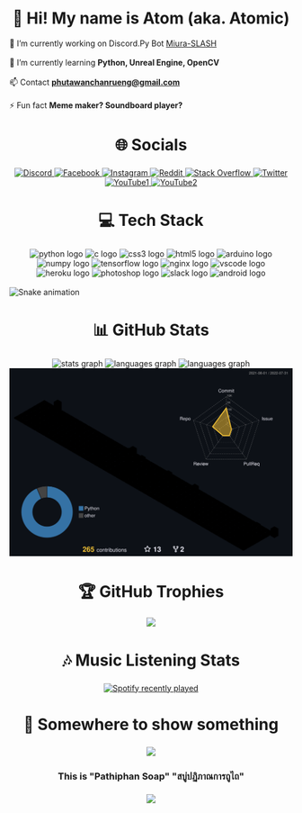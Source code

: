 <h1 align="center">👋 Hi! My name is Atom (aka. Atomic)</h1>

🔭 I’m currently working on Discord.Py Bot [Miura-SLASH](https://github.com/ATOMIC09/Miura-SLASH)<br><br>
🌱 I’m currently learning **Python, Unreal Engine, OpenCV**<br><br>
📫 Contact **phutawanchanrueng@gmail.com**<br><br>
⚡ Fun fact **Meme maker? Soundboard player?**

###

<h1 align="center">🌐 Socials</h1>

###

<div align="center">
  <a href="https://discord.gg/EjptgqWnYc">
    <img src="https://img.shields.io/badge/Discord-%237289DA.svg?logo=discord&logoColor=white" alt="Discord"  />
  </a>
  <a href="https://facebook.com/phutawan.chanrueng">
    <img src="https://img.shields.io/badge/Facebook-%231877F2.svg?logo=Facebook&logoColor=white" alt="Facebook"  />
  </a>
  <a href="https://instagram.com/phutawan_chanrueng">
    <img src="https://img.shields.io/badge/Instagram-%23E4405F.svg?logo=Instagram&logoColor=white" alt="Instagram"  />
  </a>
  <a href="https://reddit.com/user/ATOMIC_PHUTAWAN">
    <img src="https://img.shields.io/badge/Reddit-%23FF4500.svg?logo=Reddit&logoColor=white" alt="Reddit"  />
  </a>
  <a href="https://stackoverflow.com/users/17368904">
    <img src="https://img.shields.io/badge/-Stackoverflow-FE7A16?logo=stack-overflow&logoColor=white" alt="Stack Overflow"  />
  </a>
  <a href="https://twitter.com/atomic_phutawan">
    <img src="https://img.shields.io/badge/Twitter-%231DA1F2.svg?logo=Twitter&logoColor=white" alt="Twitter"  />
  </a>
  <a href="https://youtube.com/c/dermediaproduction">
    <img src="https://img.shields.io/badge/YouTube-%23FF0000.svg?logo=YouTube&logoColor=white" alt="YouTube1"  />
  </a>
  <a href="https://youtube.com/channel/UCr7JiLK-AVQoXAOEWHpHhlg">
    <img src="https://img.shields.io/badge/YouTube-%23FF0000.svg?logo=YouTube&logoColor=white" alt="YouTube2"  />
  </a>
</div>


###

<h1 align="center">💻 Tech Stack</h1>

###

<div align="center">
  <img src="https://cdn.jsdelivr.net/gh/devicons/devicon/icons/python/python-original.svg" height="30" width="42" alt="python logo"  />
  <img src="https://cdn.jsdelivr.net/gh/devicons/devicon/icons/c/c-original.svg" height="30" width="42" alt="c logo"  />
  <img src="https://cdn.jsdelivr.net/gh/devicons/devicon/icons/css3/css3-original.svg" height="30" width="42" alt="css3 logo"  />
  <img src="https://cdn.jsdelivr.net/gh/devicons/devicon/icons/html5/html5-original.svg" height="30" width="42" alt="html5 logo"  />
  <img src="https://cdn.jsdelivr.net/gh/devicons/devicon/icons/arduino/arduino-original.svg" height="30" width="42" alt="arduino logo"  />
  <img src="https://cdn.jsdelivr.net/gh/devicons/devicon/icons/numpy/numpy-original.svg" height="30" width="42" alt="numpy logo"  />
  <img src="https://cdn.jsdelivr.net/gh/devicons/devicon/icons/tensorflow/tensorflow-original.svg" height="30" width="42" alt="tensorflow logo"  />
  <img src="https://cdn.jsdelivr.net/gh/devicons/devicon/icons/nginx/nginx-original.svg" height="30" width="42" alt="nginx logo"  />
  <img src="https://cdn.jsdelivr.net/gh/devicons/devicon/icons/vscode/vscode-original.svg" height="30" width="42" alt="vscode logo"  />
  <img src="https://cdn.jsdelivr.net/gh/devicons/devicon/icons/heroku/heroku-original.svg" height="30" width="42" alt="heroku logo"  />
  <img src="https://cdn.jsdelivr.net/gh/devicons/devicon/icons/photoshop/photoshop-plain.svg" height="30" width="42" alt="photoshop logo"  />
  <img src="https://cdn.jsdelivr.net/gh/devicons/devicon/icons/slack/slack-original.svg" height="30" width="42" alt="slack logo"  />
  <img src="https://cdn.jsdelivr.net/gh/devicons/devicon/icons/android/android-original.svg" height="30" width="42" alt="android logo"  />
</div>

<br clear="both">

<img href="https://raw.githubusercontent.com/ATOMIC09/ATOMIC09/blob/output/snake.svg" alt="Snake animation" />

###


###

<h1 align="center">📊 GitHub Stats</h1>

###

<div align="center">
  <img src="https://github-readme-stats.vercel.app/api?hide_title=false&hide_rank=false&show_icons=true&include_all_commits=true&count_private=true&disable_animations=false&theme=vision-friendly-dark&locale=en&hide_border=true&username=ATOMIC09" height="150" alt="stats graph"  />
  <img src="https://github-readme-stats.vercel.app/api/top-langs?locale=en&hide_title=false&layout=compact&card_width=320&langs_count=15&theme=vision-friendly-dark&hide_border=true&username=ATOMIC09" height="150" alt="languages graph"  />
  <img src="https://github-readme-streak-stats.herokuapp.com/?user=atomic09&theme=dark&hide_border=true&card_width=320&langs_count=15&theme=vision-friendly-dark&hide_border=true&username=ATOMIC09" height="150" alt="languages graph"  />
  <img src="./profile-3d-contrib/profile-customize.svg"  />
</div>


<h1 align="center">🏆 GitHub Trophies</h1>
<div align="center">
  <img src="https://github-profile-trophy.vercel.app/?username=atomic09&theme=onestar&no-frame=true&no-bg=false&margin-w=1" />
</div>


<h1 align="center">🎶 Music Listening Stats</h1>

###

<div align="center">
  <a href="https://open.spotify.com/user/ATOMIC">
    <img src="https://spotify-recently-played-readme.vercel.app/api?user=31ilr52mjx4sq2zagwe6tew4ixja" alt="Spotify recently played"  />
  </a>
</div>

###

<h1 align="center">🤔 Somewhere to show something</h1>

###

<div align="center">
  <a href="https://youtu.be/nGZkCtMLpww">
    <img height="500" src="https://camo.githubusercontent.com/3966a545c2b11a6fdaf1eba86918ac23ff8f380ba4ea24cb66edf6bcf83d768f/68747470733a2f2f6d656469612e646973636f72646170702e6e65742f6174746163686d656e74732f3737383836383837393536373838303139322f313030323739313938393230363538353433342f70617468697068616e736f61702e706e673f77696474683d373037266865696768743d333938"  />
  </a>
</div>

###

<h3 align="center">This is "Pathiphan Soap" "สบู่ปฏิภาณการถูไถ"</h3>

###

<div align="center">
    <img src="https://visitor-badge.laobi.icu/badge?page_id=ATOMIC09.ATOMIC09&left_color=crimson&right_color=tomato"  />
</div>

###
